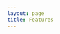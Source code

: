 ```yaml
---
layout: page
title: Features
---
```


<script setup>
  import FeaturePageTitle from "./.vitepress/theme/components/FeaturePageTitle.vue";
  import FeaturePageSection from "./.vitepress/theme/components/FeaturePageSection.vue";
  import FeatureList from "./.vitepress/theme/components/FeatureList.vue";
  import { users, webDomains, mail, dns, databases, serverAdmin } from "./_data/features";
</script>

<FeaturePage>
  <FeaturePageTitle>
    <template #title>Характеристики</template>
  </FeaturePageTitle>
  <FeaturePageSection image="/images/undraw_two_factor_authentication_namy.svg">
    <template #title>Пользователи</template>
    <template #lead>Предоставляйте доступ к вашему серверу другим пользователям и ограничивайте их ресурсы.</template>
    <template #list>
      <FeatureList :items="users"></FeatureList>
    </template>
  </FeaturePageSection>
  <FeaturePageSection image="/images/undraw_web_developer_re_h7ie.svg">
    <template #title>Веб-домены</template>
    <template #lead>Добавляйте множество доменов и сразу устанавливайте приложения.</template>
    <template #list>
      <FeatureList :items="webDomains"></FeatureList>
    </template>
  </FeaturePageSection>
  <FeaturePageSection image="/images/undraw_domain_names_re_0uun.svg">
    <template #title>DNS</template>
    <template #lead>Управляйте своим собственным DNS сервером!</template>
    <template #list>
      <FeatureList :items="dns"></FeatureList>
    </template>
  </FeaturePageSection>
  <FeaturePageSection image="/images/undraw_personal_email_re_4lx7.svg">
    <template #title>Mail</template>
    <template #lead>Размещайте на своем сервере свои собственные электронные письма, не нужно платить поставщику деловой почты!</template>
    <template #list>
      <FeatureList :items="mail"></FeatureList>
    </template>
  </FeaturePageSection>
  <FeaturePageSection image="/images/undraw_maintenance_re_59vn.svg">
    <template #title>Базы данных</template>
    <template #lead>Базы данных - от электронной коммерции до блогов - всегда полезны, и вы можете выбирать между MySQL и PostgreSQL.</template>
    <template #list>
      <FeatureList :items="databases"></FeatureList>
    </template>
  </FeaturePageSection>
  <FeaturePageSection image="/images/undraw_server_status_re_n8ln.svg">
    <template #title>Администрирование сервера</template>
    <template #lead>Ультранастраиваемая и удобная в использовании Hestia настолько мощна, насколько вы могли бы пожелать.</template>
    <template #list>
      <FeatureList :items="serverAdmin"></FeatureList>
    </template>
  </FeaturePageSection>
</FeaturePage>
